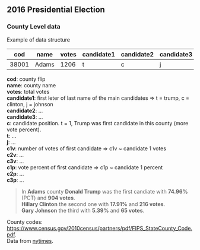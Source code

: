 ## 2016 Presidential Election
### County Level data  

Example of data structure  

| cod   | name  | votes | candidate1 | candidate2 | candidate3 | c | t | j | c1v | c2v | c3v | c1p   | c2p   | c3p  |
|-------|-------|-------|------------|------------|------------|---|---|---|-----|-----|-----|-------|-------|------|
| 38001 | Adams | 1206  | t          | c          | j          | 2 | 1 | 3 | 904 | 216 | 65  | 74.96 | 17.91 | 5.39 |


**cod**: county flip  
**name**: county name  
**votes**: total votes  
**candidate1**: first leter of last name of the main candidates => t = trump, c = clinton, j = johnson  
**candidate2**: ...  
**candidate3**: ...  
**c**: candidate position. t = 1, Trump was first candidate in this county (more vote percent).  
**t**: ...  
**j**: ...  
**c1v**: number of votes of first candidate => c1v ~ candidate 1 votes  
**c2v**: ...  
**c3v**: ...  
**c1p**: vote percent of first candidate => c1p ~ candidate 1 percent  
**c2p**: ...  
**c3p**: ...  

> In **Adams** county **Donald Trump** was the first candiate with **74.96%** (PCT) and **904 votes**.  
> **Hillary Clinton** the second one with **17.91%** and **216 votes**.  
> **Gary Johnson** the third with **5.39%** and **65 votes**.  

County codes: https://www.census.gov/2010census/partners/pdf/FIPS_StateCounty_Code.pdf.  
Data from [nytimes](http://www.nytimes.com/elections/results/president).
